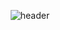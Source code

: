 <div align="center">
  
![header](https://capsule-render.vercel.app/api?type=waving&color=b3e5fc&height=300&section=header&text=Minjeong%20Kim&fontColor=ffffff&fontSize=90&fontAlignY=30&desc=To%20be%20Frontend%20developer%20using%20React&descAlignY=50)
</div>

<!--
**Tenykim1109/Tenykim1109** is a ✨ _special_ ✨ repository because its `README.md` (this file) appears on your GitHub profile.

Here are some ideas to get you started:

- 🔭 I’m currently working on ...
- 🌱 I’m currently learning ...
- 👯 I’m looking to collaborate on ...
- 🤔 I’m looking for help with ...
- 💬 Ask me about ...
- 📫 How to reach me: ...
- 😄 Pronouns: ...
- ⚡ Fun fact: ...
-->


